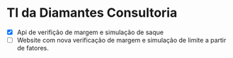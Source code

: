 # TI da Diamantes Consultoria

- [x] Api de verifição de margem e simulação de saque
- [ ] Website com nova verificação de margem e simulação de limite a partir de fatores.

